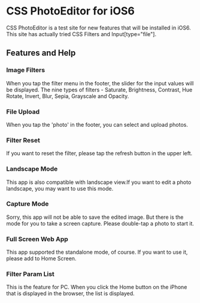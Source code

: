 
# CSS PhotoEditor for iOS6

CSS PhotoEditor is a test site for new features that will be installed in iOS6.
This site has actually tried CSS Filters and Input[type="file"].

## Features and Help
### Image Filters
When you tap the filter menu in the footer, the slider for the input values ​​will be displayed. The nine types of filters - Saturate, Brightness, Contrast, Hue Rotate, Invert, Blur, Sepia, Grayscale and Opacity.

### File Upload
When you tap the 'photo' in the footer, you can select and upload photos.

### Filter Reset
If you want to reset the filter, please tap the refresh button in the upper left.

### Landscape Mode
This app is also compatible with landscape view.If you want to edit a photo landscape, you may want to use this mode.

### Capture Mode
Sorry, this app will not be able to save the edited image. But there is the mode for you to take a screen capture. Please double-tap a photo to start it.

### Full Screen Web App
This app supported the standalone mode, of course. If you want to use it, please add to Home Screen.

### Filter Param List
This is the feature for PC. When you click the Home button on the iPhone that is displayed in the browser, the list is displayed.

